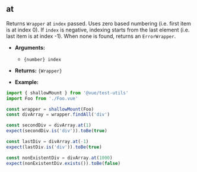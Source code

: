 ## at

Returns `Wrapper` at `index` passed. Uses zero based numbering (i.e. first item is at index 0).
If `index` is negative, indexing starts from the last element (i.e. last item is at index -1).
When none is found, returns an `ErrorWrapper`.

- **Arguments:**

  - `{number} index`

- **Returns:** `{Wrapper}`

- **Example:**

```js
import { shallowMount } from '@vue/test-utils'
import Foo from './Foo.vue'

const wrapper = shallowMount(Foo)
const divArray = wrapper.findAll('div')

const secondDiv = divArray.at(1)
expect(secondDiv.is('div')).toBe(true)

const lastDiv = divArray.at(-1)
expect(lastDiv.is('div')).toBe(true)

const nonExistentDiv = divArray.at(1000)
expect(nonExistentDiv.exists()).toBe(false)
```
